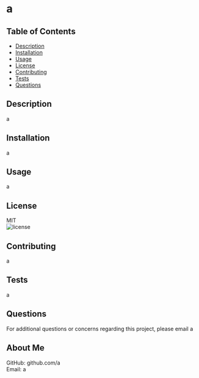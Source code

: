 
# a

## Table of Contents
- [Description](#Description)
- [Installation](#Installation)
- [Usage](#Usage)
- [License](#License)
- [Contributing](#Contributing)
- [Tests](#Tests)
- [Questions](#Questions)

## Description
a

## Installation
a

## Usage
a

## License       
MIT  
![license](https://img.shields.io/badge/license-MIT-green.svg)

## Contributing
a 

## Tests
a

## Questions
For additional questions or concerns regarding this project, please email a

## About Me
GitHub: github.com/a  
Email: a
